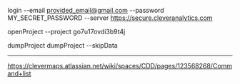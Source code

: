 login --email provided_email@gmail.com --password MY_SECRET_PASSWORD --server https://secure.cleveranalytics.com

openProject --project go7u17ovdi3b9t4j

dumpProject
dumpProject --skipData

-----
https://clevermaps.atlassian.net/wiki/spaces/CDD/pages/123568268/Command+list